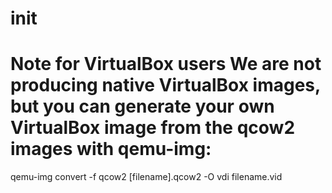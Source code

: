# init
# Note for VirtualBox users We are not producing native VirtualBox images, but you can generate your own VirtualBox image from the qcow2 images with qemu-img:

qemu-img convert -f qcow2 [filename].qcow2 -O vdi filename.vid